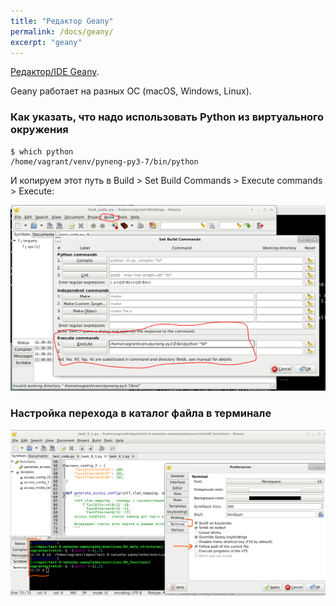 ```yaml
---
title: "Редактор Geany"
permalink: /docs/geany/
excerpt: "geany"
---
```


[Редактор/IDE Geany](https://www.geany.org/).

Geany работает на разных ОС (macOS, Windows, Linux).


### Как указать, что надо использовать Python из виртуального окружения

```
$ which python
/home/vagrant/venv/pyneng-py3-7/bin/python
```

И копируем этот путь в Build > Set Build Commands > Execute commands > Execute:

![geany cfg](https://raw.githubusercontent.com/pyneng/pyneng.github.io/master/assets/images/geany_set_build.png)


### Настройка перехода в каталог файла в терминале

![geany cfg](https://raw.githubusercontent.com/pyneng/pyneng.github.io/master/assets/images/geany_terminal_follow_path.png)
